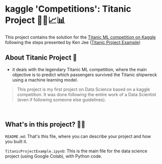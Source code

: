 # kaggle 'Competitions': Titanic Project 👩‍💻📈📊

This project contains the solution for the  [Titanic ML competition on Kaggle](https://www.kaggle.com/c/titanic) following the steps presented by Ken Jee ([Titanic Project Example](https://www.kaggle.com/kenjee/titanic-project-example))

## About Titanic Project 🚢

- it deals with the legendary Titanic ML competition, where the main objective is to predict which passengers survived the Titanic shipwreck using a machine learning model.

> This project is my first project on Data Science based on a kaggle competition. It was done following the entire work of a Data Scientist (even if following someone else guidelines).

<br/>

## What's in this project? 👩‍💻

`README.md`: That's this file, where you can describe your project and how you built it. 

<p/>

`TitanicProjectExample.ipynb`: This is the main file for the data science project (using Google Colab), with Python code.





